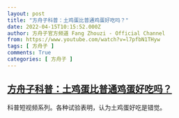 ```yaml
---
layout: post
title: "方舟子科普：土鸡蛋比普通鸡蛋好吃吗？"
date: 2022-04-15T10:15:52.000Z
author: 方舟子官方频道 Fang Zhouzi - Official Channel
from: https://www.youtube.com/watch?v=l7pfbN1THyw
tags: [ 方舟子 ]
comments: True
categories: [ 方舟子 ]
---
```

<!--1650017752000-->
[方舟子科普：土鸡蛋比普通鸡蛋好吃吗？](https://www.youtube.com/watch?v=l7pfbN1THyw)
------

<div>
科普短视频系列。各种试验表明，认为土鸡蛋好吃是错觉。
</div>
